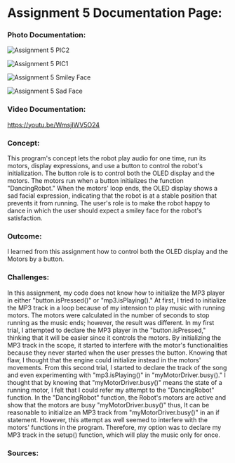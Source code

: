 # Assignment 5 Documentation Page:

### Photo Documentation:

![Assignment 5 PIC2](https://user-images.githubusercontent.com/60816393/95710350-8957c300-0c71-11eb-85f7-4e0358ea492b.jpeg)

![Assignment 5 PIC1](https://user-images.githubusercontent.com/60816393/95710354-8a88f000-0c71-11eb-8589-56e024798164.jpeg)

![Assignment 5 Smiley Face](https://user-images.githubusercontent.com/60816393/95710358-8c52b380-0c71-11eb-9ad8-4263d17ee1c6.jpeg)

![Assignment 5 Sad Face](https://user-images.githubusercontent.com/60816393/95710361-8e1c7700-0c71-11eb-995e-3b060210045f.jpeg)

### Video Documentation:

https://youtu.be/WmsjIWV5O24

### Concept:

This program's concept lets the robot play audio for one time, run its motors, display expressions, and use a button to control the robot's initialization. The button role is to control both the OLED display and the motors. The motors run when a button initializes the function "DancingRobot." When the motors' loop ends, the OLED display shows a sad facial expression, indicating that the robot is at a stable position that prevents it from running. The user's role is to make the robot happy to dance in which the user should expect a smiley face for the robot's satisfaction.            

### Outcome:

I learned from this assignment how to control both the OLED display and the Motors by a button.

### Challenges:

In this assignment, my code does not know how to initialize the MP3 player in either "button.isPressed()" or "mp3.isPlaying()." At first, I tried to initialize the MP3 track in a loop because of my intension to play music with running motors. The motors were calculated in the number of seconds to stop running as the music ends; however, the result was different. In my first trial, I attempted to declare the MP3 player in the "button.isPressed," thinking that it will be easier since it controls the motors. By initializing the MP3 track in the scope, it started to interfere with the motor's functionalities because they never started when the user presses the button.
Knowing that flaw, I thought that the engine could initialize instead in the motors' movements. From this second trial, I started to declare the track of the song and even experimenting with "mp3.isPlaying()" in "myMotorDriver.busy()." I thought that by knowing that "myMotorDriver.busy()" means the state of a running motor, I felt that I could refer my attempt to the "DancingRobot" function. In the "DancingRobot" function, the Robot's motors are active and show that the motors are busy "myMotorDriver.busy()" thus, It can be reasonable to initialize an MP3 track from "myMotorDriver.busy()" in an if statement. However, this attempt as well seemed to interfere with the motors' functions in the program. Therefore, my option was to declare my MP3 track in the setup() function, which will play the music only for once.

### Sources:
